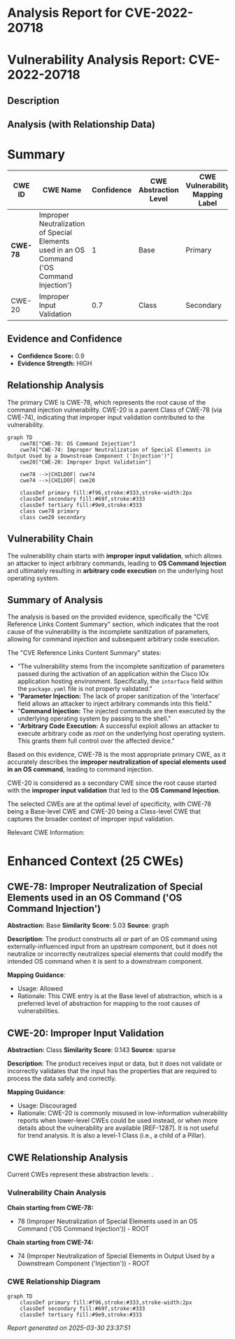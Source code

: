 # Analysis Report for CVE-2022-20718

# Vulnerability Analysis Report: CVE-2022-20718

## Description



## Analysis (with Relationship Data)

# Summary
| CWE ID | CWE Name | Confidence | CWE Abstraction Level | CWE Vulnerability Mapping Label | CWE-Vulnerability Mapping Notes |
|---|---|---|---|---|---|
| **CWE-78** | Improper Neutralization of Special Elements used in an OS Command ('OS Command Injection') | 1 | Base | Primary | Allowed |
| CWE-20 | Improper Input Validation | 0.7 | Class | Secondary | Discouraged |

## Evidence and Confidence

*   **Confidence Score:** 0.9
*   **Evidence Strength:** HIGH

## Relationship Analysis
The primary CWE is CWE-78, which represents the root cause of the command injection vulnerability. CWE-20 is a parent Class of CWE-78 (via CWE-74), indicating that improper input validation contributed to the vulnerability.

```mermaid
graph TD
    cwe78["CWE-78: OS Command Injection"]
    cwe74["CWE-74: Improper Neutralization of Special Elements in Output Used by a Downstream Component ('Injection')"]
    cwe20["CWE-20: Improper Input Validation"]
    
    cwe78 -->|CHILDOF| cwe74
    cwe74 -->|CHILDOF| cwe20
    
    classDef primary fill:#f96,stroke:#333,stroke-width:2px
    classDef secondary fill:#69f,stroke:#333
    classDef tertiary fill:#9e9,stroke:#333
    class cwe78 primary
    class cwe20 secondary
```

## Vulnerability Chain
The vulnerability chain starts with **improper input validation**, which allows an attacker to inject arbitrary commands, leading to **OS Command Injection** and ultimately resulting in **arbitrary code execution** on the underlying host operating system.

## Summary of Analysis
The analysis is based on the provided evidence, specifically the "CVE Reference Links Content Summary" section, which indicates that the root cause of the vulnerability is the incomplete sanitization of parameters, allowing for command injection and subsequent arbitrary code execution.

The "CVE Reference Links Content Summary" states:

- "The vulnerability stems from the incomplete sanitization of parameters passed during the activation of an application within the Cisco IOx application hosting environment. Specifically, the `interface` field within the `package.yaml` file is not properly validated."
- "**Parameter Injection:** The lack of proper sanitization of the 'interface' field allows an attacker to inject arbitrary commands into this field."
- "**Command Injection:** The injected commands are then executed by the underlying operating system by passing to the shell."
- "**Arbitrary Code Execution:** A successful exploit allows an attacker to execute arbitrary code as *root* on the underlying host operating system. This grants them full control over the affected device."

Based on this evidence, CWE-78 is the most appropriate primary CWE, as it accurately describes the **improper neutralization of special elements used in an OS command**, leading to command injection.

CWE-20 is considered as a secondary CWE since the root cause started with the **improper input validation** that led to the **OS Command Injection**.

The selected CWEs are at the optimal level of specificity, with CWE-78 being a Base-level CWE and CWE-20 being a Class-level CWE that captures the broader context of improper input validation.

Relevant CWE Information:

# Enhanced Context (25 CWEs)

## CWE-78: Improper Neutralization of Special Elements used in an OS Command ('OS Command Injection')
**Abstraction:** Base
**Similarity Score**: 5.03
**Source**: graph

**Description**:
The product constructs all or part of an OS command using externally-influenced input from an upstream component, but it does not neutralize or incorrectly neutralizes special elements that could modify the intended OS command when it is sent to a downstream component.

**Mapping Guidance**:
- Usage: Allowed
- Rationale: This CWE entry is at the Base level of abstraction, which is a preferred level of abstraction for mapping to the root causes of vulnerabilities.

## CWE-20: Improper Input Validation
**Abstraction:** Class
**Similarity Score**: 0.143
**Source**: sparse

**Description**:
The product receives input or data, but it does not validate or incorrectly validates that the input has the properties that are required to process the data safely and correctly.

**Mapping Guidance**:
- Usage: Discouraged
- Rationale: CWE-20 is commonly misused in low-information vulnerability reports when lower-level CWEs could be used instead, or when more details about the vulnerability are available [REF-1287]. It is not useful for trend analysis. It is also a level-1 Class (i.e., a child of a Pillar).


## CWE Relationship Analysis

Current CWEs represent these abstraction levels: .


### Vulnerability Chain Analysis

**Chain starting from CWE-78:**
- 78 (Improper Neutralization of Special Elements used in an OS Command ('OS Command Injection')) - ROOT


**Chain starting from CWE-74:**
- 74 (Improper Neutralization of Special Elements in Output Used by a Downstream Component ('Injection')) - ROOT



### CWE Relationship Diagram

```mermaid
graph TD
    classDef primary fill:#f96,stroke:#333,stroke-width:2px
    classDef secondary fill:#69f,stroke:#333
    classDef tertiary fill:#9e9,stroke:#333
```



*Report generated on 2025-03-30 23:37:51*
